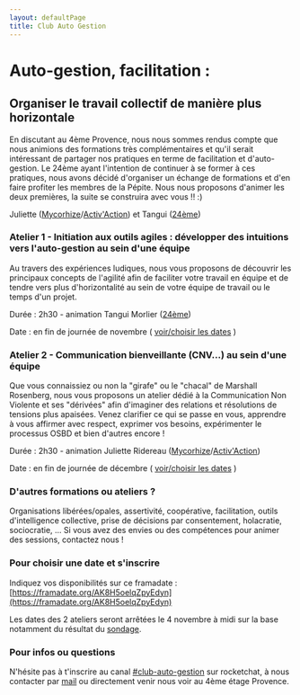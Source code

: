 ```yaml
---
layout: defaultPage
title: Club Auto Gestion
---
```


# Auto-gestion, facilitation :

## Organiser le travail collectif de manière plus horizontale

En discutant au 4ème Provence, nous nous sommes rendus compte que nous animions des formations très complémentaires et qu'il serait intéressant de partager nos pratiques en terme de facilitation et d'auto-gestion. Le 24ème ayant l'intention de continuer à se former à ces pratiques, nous avons décidé d'organiser un échange de formations et d'en faire profiter les membres de la Pépite. Nous nous proposons d'animer les deux premières, la suite se construira avec vous !! :)

Juliette ([Mycorhize](https://associationmycorhize.wordpress.com/)/[Activ'Action](https://www.activaction.org/)) et Tangui ([24ème](https://24eme.fr/))

### Atelier 1 - Initiation aux outils agiles : développer des intuitions vers l'auto-gestion au sein d'une équipe

Au travers des expériences ludiques, nous vous proposons de découvrir les principaux concepts de l'agilité afin de faciliter votre travail en équipe et de tendre vers plus d'horizontalité au sein de votre équipe de travail ou le temps d'un projet.

Durée : 2h30 - animation Tangui Morlier ([24ème](https://24eme.fr/))

Date : en fin de journée de novembre ( [voir/choisir les dates](https://framadate.org/AK8H5oelqZpyEdyn) )

### Atelier 2 - Communication bienveillante (CNV...) au sein d'une équipe

Que vous connaissiez ou non la "girafe" ou le "chacal" de Marshall Rosenberg, nous vous proposons un atelier dédié à la Communication Non Violente et ses "dérivées" afin d'imaginer des relations et résolutions de tensions plus apaisées. Venez clarifier ce qui se passe en vous,  apprendre à vous affirmer avec respect, exprimer vos besoins, expérimenter le processus OSBD et bien d'autres encore !

Durée : 2h30 - animation Juliette Ridereau ([Mycorhize](https://associationmycorhize.wordpress.com/)/[Activ'Action](https://www.activaction.org/))

Date : en fin de journée de décembre ( [voir/choisir les dates](https://framadate.org/AK8H5oelqZpyEdyn) )

### D'autres formations ou ateliers ?

Organisations libérées/opales, assertivité, coopérative, facilitation, outils d'intelligence collective, prise de décisions par consentement, holacratie, sociocratie, ... Si vous avez des envies ou des compétences pour animer des sessions, contactez nous !

### Pour choisir une date et s'inscrire

Indiquez vos disponibilités sur ce framadate : [https://framadate.org/AK8H5oelqZpyEdyn](https://framadate.org/AK8H5oelqZpyEdyn)

Les dates des 2 ateliers seront arrêtées le 4 novembre à midi sur la base notamment du résultat du [sondage](https://framadate.org/AK8H5oelqZpyEdyn).

### Pour infos ou questions

N'hésite pas à t'inscrire au canal [#club-auto-gestion](https://laffitte.plateau-urbain.com/channel/club-auto-gestion) sur rocketchat, à nous contacter par [mail](mailto:julietteridereau@gmail.com;tangui@tangui.eu.org?subject=club-auto-gestion) ou directement venir nous voir au 4ème étage Provence.



